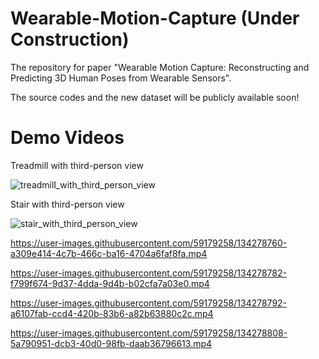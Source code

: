# Wearable-Motion-Capture (Under Construction)

The repository for paper "Wearable Motion Capture: Reconstructing and Predicting 3D Human Poses from Wearable Sensors".

The source codes and the new dataset will be publicly available soon!

# Demo Videos

Treadmill with third-person view

![treadmill_with_third_person_view](https://user-images.githubusercontent.com/59179258/135166324-299ab348-892a-45f4-8f18-b1c5e45c6abe.gif)

Stair with third-person view

![stair_with_third_person_view](https://user-images.githubusercontent.com/59179258/135166578-9d38adc3-856e-4ba5-b68f-7f77a41848ab.gif)

https://user-images.githubusercontent.com/59179258/134278760-a309e414-4c7b-466c-ba16-4704a6faf8fa.mp4

https://user-images.githubusercontent.com/59179258/134278782-f799f674-9d37-4dda-9d4b-b02cfa7a03e0.mp4

https://user-images.githubusercontent.com/59179258/134278792-a6107fab-ccd4-420b-83b6-a82b63880c2c.mp4

https://user-images.githubusercontent.com/59179258/134278808-5a790951-dcb3-40d0-98fb-daab36796613.mp4

